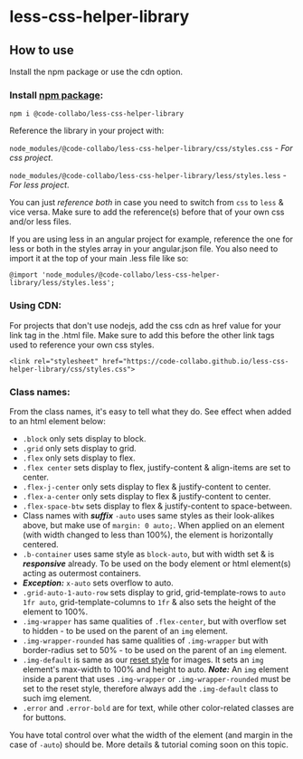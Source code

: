 # less-css-helper-library

## How to use

Install the npm package or use the cdn option.

### Install [npm package](https://www.npmjs.com/package/@code-collabo/less-css-helper-library):

`npm i @code-collabo/less-css-helper-library`

Reference the library in your project with:

`node_modules/@code-collabo/less-css-helper-library/css/styles.css` - _For css project_.

`node_modules/@code-collabo/less-css-helper-library/less/styles.less` - _For less project_.

You can just _reference both_ in case you need to switch from `css` to `less` & vice versa. Make sure to add the reference\(s\) before that of your own css and/or less files.

If you are using less in an angular project for example, reference the one for less or both in the styles array in your angular.json file. You also need to import it at the top of your main .less file like so:

`@import 'node_modules/@code-collabo/less-css-helper-library/less/styles.less';`

### Using CDN:

For projects that don't use nodejs, add the css cdn as href value for your link tag in the .html file. Make sure to add this before the other link tags used to reference your own css styles.

`<link rel="stylesheet" href="https://code-collabo.github.io/less-css-helper-library/css/styles.css">`

### Class names:

From the class names, it's easy to tell what they do. See effect when added to an html element below:

* `.block` only sets display to block.
* `.grid` only sets display to grid. 
* `.flex` only sets display to flex.
* `.flex center` sets display to flex, justify-content & align-items are set to center. 
* `.flex-j-center` only sets display to flex & justify-content to center.
* `.flex-a-center` only sets display to flex & justify-content to center.
* `.flex-space-btw` sets display to flex & justify-content to space-between.
* Class names with _**suffix**_ `-auto` uses same styles as their look-alikes above, but make use of `margin: 0 auto;`. When applied on an element \(with width changed to less than 100%\), the element is horizontally centered. 
* `.b-container` uses same style as `block-auto`, but with width set & is _**responsive**_ already. To be used on the body element or html element\(s\) acting as outermost containers.
* _**Exception:**_ `x-auto` sets overflow to auto.
* `.grid-auto-1-auto-row` sets display to grid, grid-template-rows to `auto 1fr auto`, grid-template-columns to `1fr` & also sets the height of the element to 100%.
* `.img-wrapper` has same qualities of `.flex-center`, but with overflow set to hidden - to be used on the parent of an `img` element.
* `.img-wrapper-rounded` has same qualities of `.img-wrapper` but with border-radius set to 50% - to be used on the parent of an `img` element.
* `.img-default` is same as our [reset style](https://github.com/code-collabo/less-css-helper-library/blob/main/less/01-base/reset.less) for images. It sets an `img` element's max-width to 100% and height to auto. _**Note:**_ An `img` element inside a parent that uses `.img-wrapper` or `.img-wrapper-rounded` must be set to the reset style, therefore always add the `.img-default` class to such img element.
* `.error` and `.error-bold` are for text, while other color-related classes are for buttons.

You have total control over what the width of the element \(and margin in the case of `-auto`\) should be. More details & tutorial coming soon on this topic.

